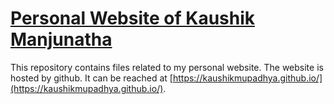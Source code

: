 # [Personal Website of Kaushik Manjunatha](https://kaushikmupadhya.github.io/)

This repository contains files related to my personal website. The website is hosted by github. It can be reached at [https://kaushikmupadhya.github.io/](https://kaushikmupadhya.github.io/).
